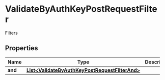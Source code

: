 

# ValidateByAuthKeyPostRequestFilter

Filters

## Properties

| Name | Type | Description | Notes |
|------------ | ------------- | ------------- | -------------|
|**and** | [**List&lt;ValidateByAuthKeyPostRequestFilterAnd&gt;**](ValidateByAuthKeyPostRequestFilterAnd.md) |  |  [optional] |



